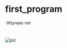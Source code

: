 # first_program
-Изучаю гит
#
![pic](https://ic.pics.livejournal.com/komodo74/44454425/1614536/1614536_600.jpg)

